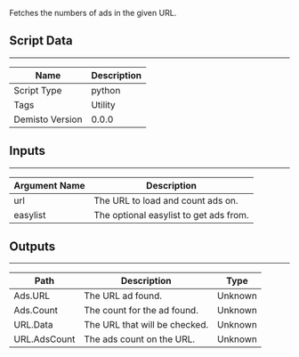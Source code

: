 Fetches the numbers of ads in the given URL.

## Script Data
---

| **Name** | **Description** |
| --- | --- |
| Script Type | python |
| Tags | Utility |
| Demisto Version | 0.0.0 |

## Inputs
---

| **Argument Name** | **Description** |
| --- | --- |
| url | The URL to load and count ads on. |
| easylist | The optional easylist to get ads from. |

## Outputs
---

| **Path** | **Description** | **Type** |
| --- | --- | --- |
| Ads.URL | The URL ad found. | Unknown |
| Ads.Count | The count for the ad found. | Unknown |
| URL.Data | The URL that will be checked. | Unknown |
| URL.AdsCount | The ads count on the URL. | Unknown |
